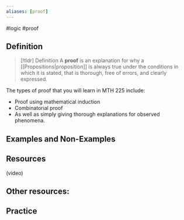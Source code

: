 ```yaml
---
aliases: [proof]
--- 
```


#logic #proof 

## Definition 

> [!tldr] Definition
> A **proof** is an explanation for why a [[Propositions|proposition]] is always true under the conditions in which it is stated, that is thorough, free of errors, and clearly expressed. 

The types of proof that you will learn in MTH 225 include: 

- Proof using mathematical induction 
- Combinatorial proof
- As well as simply giving thorough explanations for observed phenomena. 

## Examples and Non-Examples

## Resources 

(video)

Other resources: 
- 

## Practice 
